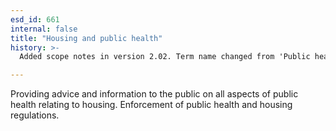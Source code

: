 ```yaml
---
esd_id: 661
internal: false
title: "Housing and public health"
history: >-
  Added scope notes in version 2.02. Term name changed from 'Public health - housing' to 'Housing - public health advice' in version 3.00. Name changed to 'Housing and public health' in version 4.00.

---
```


Providing advice and information to the public on all aspects of public health relating to housing.  Enforcement of public health and housing regulations.

